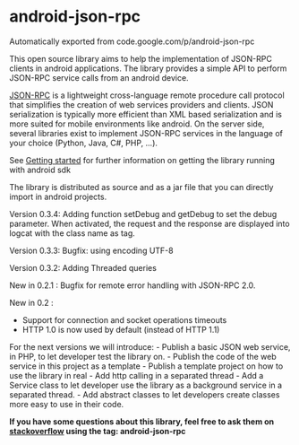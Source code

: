 # android-json-rpc
Automatically exported from code.google.com/p/android-json-rpc

<p>This open source library aims to help the implementation of JSON-RPC clients in android applications. The library provides a simple API to perform JSON-RPC service calls from an android device. </p><p><a href="http://json-rpc.org/" rel="nofollow">JSON-RPC</a> is a lightweight cross-language remote procedure call protocol that simplifies the creation of web services providers and clients. JSON serialization is typically more efficient than XML based serialization and is more suited for mobile environments like android. On the server side, several libraries exist to implement JSON-RPC services in the language of your choice (Python, Java, C#, PHP, ...). </p><p>See <a href="http://code.google.com/p/android-json-rpc/wiki/GettingStarted" rel="nofollow">Getting started</a> for further information on getting the library running with android sdk </p><p>The library is distributed as source and as a jar file that you can directly import in android projects. </p><p>Version 0.3.4:  Adding function setDebug and getDebug to set the debug parameter. When activated, the request and the response are displayed into logcat with the class name as tag. </p><p>Version 0.3.3: Bugfix: using encoding UTF-8 </p><p>Version 0.3.2: Adding Threaded queries </p><p>New in 0.2.1 : Bugfix for remote error handling with JSON-RPC 2.0. </p><p>New in 0.2 : <ul><li>Support for connection and socket operations timeouts </li><li>HTTP 1.0 is now used by default (instead of HTTP 1.1) </li></ul></p><p>For the next versions we will introduce: - Publish a basic JSON web service, in PHP, to let developer test the library on. - Publish the code of the web service in this project as a template - Publish a template project on how to use the library in real - Add http calling in a separated thread - Add a Service class to let developer use the library as a background service in a separated thread. - Add abstract classes to let developers create classes more easy to use in their code. </p><p><strong>If you have some questions about this library, feel free to ask them on <a href="http://www.stackoverflow.com" rel="nofollow">stackoverflow</a> using the tag: android-json-rpc</strong> </p>

